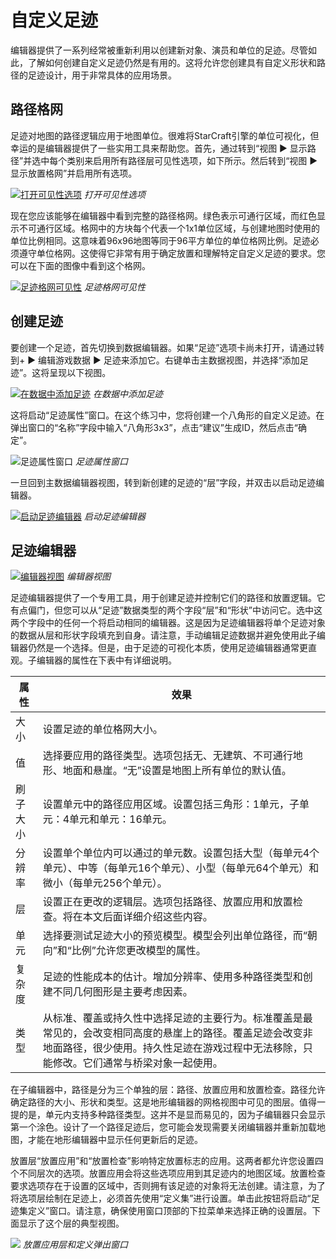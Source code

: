 # 自定义足迹

编辑器提供了一系列经常被重新利用以创建新对象、演员和单位的足迹。尽管如此，了解如何创建自定义足迹仍然是有用的。这将允许您创建具有自定义形状和路径的足迹设计，用于非常具体的应用场景。

## 路径格网

足迹对地图的路径逻辑应用于地图单位。很难将StarCraft引擎的单位可视化，但幸运的是编辑器提供了一些实用工具来帮助您。首先，通过转到“视图 ▶︎ 显示路径”并选中每个类别来启用所有路径层可见性选项，如下所示。然后转到“视图 ▶︎ 显示放置格网”并启用所有选项。

[![打开可见性选项](./resources/074_Custom_Footprints1.png)](./resources/074_Custom_Footprints1.png)
*打开可见性选项*

现在您应该能够在编辑器中看到完整的路径格网。绿色表示可通行区域，而红色显示不可通行区域。格网中的方块每个代表一个1x1单位区域，与创建地图时使用的单位比例相同。这意味着96x96地图等同于96平方单位的单位格网比例。足迹必须遵守单位格网。这使得它非常有用于确定放置和理解特定自定义足迹的要求。您可以在下面的图像中看到这个格网。

[![足迹格网可见性](./resources/074_Custom_Footprints2.png)](./resources/074_Custom_Footprints2.png)
*足迹格网可见性*

## 创建足迹

要创建一个足迹，首先切换到数据编辑器。如果“足迹”选项卡尚未打开，请通过转到+ ▶︎ 编辑游戏数据 ▶︎ 足迹来添加它。右键单击主数据视图，并选择“添加足迹”。这将呈现以下视图。

[![在数据中添加足迹](./resources/074_Custom_Footprints3.png)](./resources/074_Custom_Footprints3.png)
*在数据中添加足迹*

这将启动“足迹属性”窗口。在这个练习中，您将创建一个八角形的自定义足迹。在弹出窗口的“名称”字段中输入“八角形3x3”，点击“建议”生成ID，然后点击“确定”。

![足迹属性窗口](./resources/074_Custom_Footprints4.png)
*足迹属性窗口*

一旦回到主数据编辑器视图，转到新创建的足迹的“层”字段，并双击以启动足迹编辑器。

[![启动足迹编辑器](./resources/074_Custom_Footprints5.png)](./resources/074_Custom_Footprints5.png)
*启动足迹编辑器*

## 足迹编辑器

[![编辑器视图](./resources/074_Custom_Footprints6.png)](./resources/074_Custom_Footprints6.png)
*编辑器视图*

足迹编辑器提供了一个专用工具，用于创建足迹并控制它们的路径和放置逻辑。它有点偏门，但您可以从“足迹”数据类型的两个字段“层”和“形状”中访问它。选中这两个字段中的任何一个将启动相同的编辑器。这是因为足迹编辑器将单个足迹对象的数据从层和形状字段填充到自身。请注意，手动编辑足迹数据并避免使用此子编辑器仍然是一个选择。但是，由于足迹的可视化本质，使用足迹编辑器通常更直观。子编辑器的属性在下表中有详细说明。

| 属性       | 效果                                                                                                                                                                                                                                                                                                                                                           |
| ---------- | ---------------------------------------------------------------------------------------------------------------------------------------------------------------------------------------------------------------------------------------------------------------------------------------------------------------------------------------------------------------- |
| 大小       | 设置足迹的单位格网大小。                                                                                                                                                                                                                                                                                                                        |
| 值         | 选择要应用的路径类型。选项包括无、无建筑、不可通行地形、地面和悬崖。“无”设置是地图上所有单位的默认值。                                                                                                                                                                                  |
| 刷子大小   | 设置单元中的路径应用区域。设置包括三角形：1单元，子单元：4单元和单元：16单元。                                                                                                                                                                                                                                            |
| 分辨率     | 设置单个单位内可以通过的单元数。设置包括大型（每单元4个单元）、中等（每单元16个单元）、小型（每单元64个单元）和微小（每单元256个单元）。                                                                                                                                                              |
| 层         | 设置正在更改的逻辑层。选项包括路径、放置应用和放置检查。将在本文后面详细介绍这些内容。                                                                                                                                                                                                   |
| 单元       | 选择要测试足迹大小的预览模型。模型会列出单位路径，而“朝向”和“比例”允许您更改模型的属性。                                                                                                                                                                                                                 |
| 复杂度     | 足迹的性能成本的估计。增加分辨率、使用多种路径类型和创建不同几何图形是主要考虑因素。                                                                                                                                                                                                   |
| 类型       | 从标准、覆盖或持久性中选择足迹的主要行为。标准覆盖是最常见的，会改变相同高度的悬崖上的路径。覆盖足迹会改变非地面路径，很少使用。持久性足迹在游戏过程中无法移除，只能修改。它们通常与桥梁对象一起使用。 |

在子编辑器中，路径是分为三个单独的层：路径、放置应用和放置检查。路径允许确定路径的大小、形状和类型。这是地形编辑器的网格视图中可见的图层。值得一提的是，单元内支持多种路径类型。这并不是显而易见的，因为子编辑器只会显示第一个涂色。设计了一个路径足迹后，您可能会发现需要关闭编辑器并重新加载地图，才能在地形编辑器中显示任何更新后的足迹。

放置层“放置应用”和“放置检查”影响特定放置标志的应用。这两者都允许您设置四个不同层次的选项。放置应用会将这些选项应用到其足迹内的地图区域。放置检查要求选项存在于设置的区域中，否则拥有该足迹的对象将无法创建。请注意，为了将选项层绘制在足迹上，必须首先使用“定义集”进行设置。单击此按钮将启动“足迹集定义”窗口。请注意，确保使用窗口顶部的下拉菜单来选择正确的设置层。下面显示了这个层的典型视图。

![](./resources/074_Custom_Footprints7.png)
*放置应用层和定义弹出窗口*